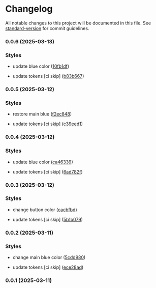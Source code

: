 # Changelog

All notable changes to this project will be documented in this file. See [standard-version](https://github.com/conventional-changelog/standard-version) for commit guidelines.

### 0.0.6 (2025-03-13)


### Styles

* update blue color ([10fb1df](https://github.com/urielgaraje/gdi-ui-tokens/commit/10fb1df3e2111ce5f9d356175f0c6fdc277e7c61))


* update tokens [ci skip] ([b83b667](https://github.com/urielgaraje/gdi-ui-tokens/commit/b83b66744330af4ccd77cfa28e36ab9d5871e4aa))

### 0.0.5 (2025-03-12)


### Styles

* restore main blue ([f2ec848](https://github.com/urielgaraje/gdi-ui-tokens/commit/f2ec848ce89da618a7eaabff11d4168233a2f3b0))


* update tokens [ci skip] ([c39eed1](https://github.com/urielgaraje/gdi-ui-tokens/commit/c39eed1293ab7378dd8c29cade63b4eefd11937d))

### 0.0.4 (2025-03-12)


### Styles

* update blue color ([ca46339](https://github.com/urielgaraje/gdi-ui-tokens/commit/ca4633969385c58dd2f697067c069e96dd4ddb09))


* update tokens [ci skip] ([6ad782f](https://github.com/urielgaraje/gdi-ui-tokens/commit/6ad782f32af05df7db99d6c68d5919493b1acc81))

### 0.0.3 (2025-03-12)


### Styles

* change button color ([cacbfbd](https://github.com/urielgaraje/gdi-ui-tokens/commit/cacbfbdf97fe50b73cfcc68c65faf06470203044))


* update tokens [ci skip] ([5b1b079](https://github.com/urielgaraje/gdi-ui-tokens/commit/5b1b07944ac49ec1948a6a12862f43339b96893b))

### 0.0.2 (2025-03-11)


### Styles

* change main blue color ([5cdd980](https://github.com/urielgaraje/gdi-ui-tokens/commit/5cdd98035f28e25afe5e7b9a6c087288ae894f03))


* update tokens [ci skip] ([ece28ad](https://github.com/urielgaraje/gdi-ui-tokens/commit/ece28ad5a69c23c49f4cd908e287da2eaecc9dbf))

### 0.0.1 (2025-03-11)
